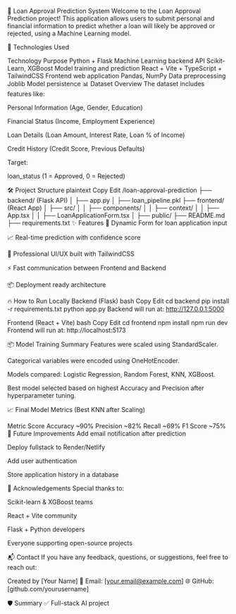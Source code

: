 🏦 Loan Approval Prediction System
Welcome to the Loan Approval Prediction project!
This application allows users to submit personal and financial information to predict whether a loan will likely be approved or rejected, using a Machine Learning model.

🚀 Technologies Used

Technology	Purpose
Python + Flask	Machine Learning backend API
Scikit-Learn, XGBoost	Model training and prediction
React + Vite + TypeScript + TailwindCSS	Frontend web application
Pandas, NumPy	Data preprocessing
Joblib	Model persistence
📊 Dataset Overview
The dataset includes features like:

Personal Information (Age, Gender, Education)

Financial Status (Income, Employment Experience)

Loan Details (Loan Amount, Interest Rate, Loan % of Income)

Credit History (Credit Score, Previous Defaults)

Target:

loan_status (1 = Approved, 0 = Rejected)

🛠️ Project Structure
plaintext
Copy
Edit
/loan-approval-prediction
├── backend/ (Flask API)
│   ├── app.py
│   ├── loan_pipeline.pkl
├── frontend/ (React App)
│   ├── src/
│   │   ├── components/
│   │   ├── context/
│   │   ├── App.tsx
│   │   ├── LoanApplicationForm.tsx
│   ├── public/
├── README.md
├── requirements.txt
✨ Features
📄 Dynamic Form for loan application input

📈 Real-time prediction with confidence score

🎯 Professional UI/UX built with TailwindCSS

⚡ Fast communication between Frontend and Backend

📦 Deployment ready architecture

🔥 How to Run Locally
Backend (Flask)
bash
Copy
Edit
cd backend
pip install -r requirements.txt
python app.py
Backend will run at: http://127.0.0.1:5000

Frontend (React + Vite)
bash
Copy
Edit
cd frontend
npm install
npm run dev
Frontend will run at: http://localhost:5173

📦 Model Training Summary
Features were scaled using StandardScaler.

Categorical variables were encoded using OneHotEncoder.

Models compared: Logistic Regression, Random Forest, KNN, XGBoost.

Best model selected based on highest Accuracy and Precision after hyperparameter tuning.

📈 Final Model Metrics (Best KNN after Scaling)

Metric	Score
Accuracy	~90%
Precision	~82%
Recall	~69%
F1 Score	~75%
🌟 Future Improvements
Add email notification after prediction

Deploy fullstack to Render/Netlify

Add user authentication

Store application history in a database

🙏 Acknowledgements
Special thanks to:

Scikit-learn & XGBoost teams

React + Vite community

Flask + Python developers

Everyone supporting open-source projects

📬 Contact
If you have any feedback, questions, or suggestions, feel free to reach out:

Created by [Your Name]
📧 Email: [your.email@example.com]
🌐 GitHub: [github.com/yourusername]

🛡️ Summary
✅ Full-stack AI project
